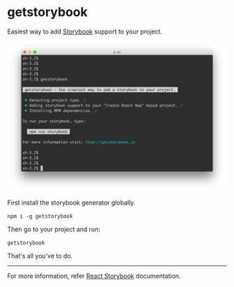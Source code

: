 # getstorybook

Easiest way to add [Storybook](https://github.com/kadirahq/react-storybook) support to your project.

![](docs/getstorybook.png)

First install the storybook generator globally.

```
npm i -g getstorybook
```

Then go to your project and run:

```
getstorybook
```

That's all you've to do.

---

For more information, refer [React Storybook](https://github.com/kadirahq/react-storybook) documentation.
